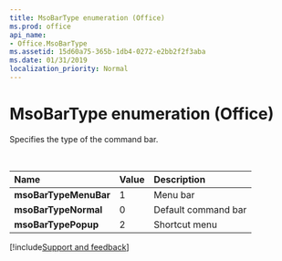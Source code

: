```yaml
---
title: MsoBarType enumeration (Office)
ms.prod: office
api_name:
- Office.MsoBarType
ms.assetid: 15d60a75-365b-1db4-0272-e2bb2f2f3aba
ms.date: 01/31/2019
localization_priority: Normal
---
```



# MsoBarType enumeration (Office)

Specifies the type of the command bar.

<br/>

|Name|Value|Description|
|:-----|:-----|:-----|
|**msoBarTypeMenuBar**|1|Menu bar|
|**msoBarTypeNormal**|0|Default command bar|
|**msoBarTypePopup**|2|Shortcut menu|

[!include[Support and feedback](~/includes/feedback-boilerplate.md)]